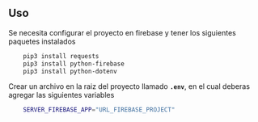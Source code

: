 ## Uso 
Se necesita configurar el proyecto en firebase y tener los siguientes paquetes instalados
```bash
    pip3 install requests
    pip3 install python-firebase
    pip3 install python-dotenv
```
Crear un archivo en la raiz del proyecto llamado **`.env`**, en el cual deberas agregar las siguientes variables
```bash
    SERVER_FIREBASE_APP="URL_FIREBASE_PROJECT"
```